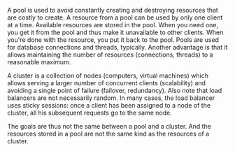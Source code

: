 

A pool is used to avoid constantly creating and destroying resources that are costly to create. A resource from a pool can be used by only one client at a time. Available resources are stored in the pool. When you need one, you get it from the pool and thus make it unavailable to other clients. When you're done with the resource, you put it back to the pool. Pools are used for database connections and threads, typically. Another advantage is that it allows maintaining the number of resources (connections, threads) to a reasonable maximum.

A cluster is a collection of nodes (computers, virtual machines) which allows serving a larger number of concurrent clients (scalability) and avoiding a single point of failure (failover, redundancy). Also note that load balancers are not necessarily random. In many cases, the load balancer uses sticky sessions: once a client has been assigned to a node of the cluster, all his subsequent requests go to the same node.

The goals are thus not the same between a pool and a cluster. And the resources stored in a pool are not the same kind as the resources of a cluster.
